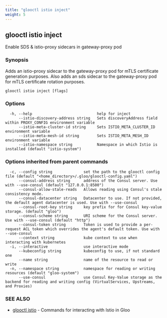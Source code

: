 ```yaml
---
title: "glooctl istio inject"
weight: 5
---
```

## glooctl istio inject

Enable SDS & istio-proxy sidecars in gateway-proxy pod

### Synopsis

Adds an istio-proxy sidecar to the gateway-proxy pod for mTLS certificate generation purposes. Also adds an sds sidecar to the gateway-proxy pod for mTLS certificate rotation purposes.

```
glooctl istio inject [flags]
```

### Options

```
  -h, --help                             help for inject
      --istio-discovery-address string   Sets discoveryAddress field within PROXY_CONFIG environment variable
      --istio-meta-cluster-id string     Sets ISTIO_META_CLUSTER_ID environment variable
      --istio-meta-mesh-id string        Sets ISTIO_META_MESH_ID environment variable
      --istio-namespace string           Namespace in which Istio is installed (default "istio-system")
```

### Options inherited from parent commands

```
  -c, --config string              set the path to the glooctl config file (default "<home_directory>/.gloo/glooctl-config.yaml")
      --consul-address string      address of the Consul server. Use with --use-consul (default "127.0.0.1:8500")
      --consul-allow-stale-reads   Allows reading using Consul's stale consistency mode.
      --consul-datacenter string   Datacenter to use. If not provided, the default agent datacenter is used. Use with --use-consul
      --consul-root-key string     key prefix for for Consul key-value storage. (default "gloo")
      --consul-scheme string       URI scheme for the Consul server. Use with --use-consul (default "http")
      --consul-token string        Token is used to provide a per-request ACL token which overrides the agent's default token. Use with --use-consul
      --context string             kube context to use when interacting with kubernetes
  -i, --interactive                use interactive mode
      --kubeconfig string          kubeconfig to use, if not standard one
      --name string                name of the resource to read or write
  -n, --namespace string           namespace for reading or writing resources (default "gloo-system")
      --use-consul                 use Consul Key-Value storage as the backend for reading and writing config (VirtualServices, Upstreams, and Proxies)
```

### SEE ALSO

* [glooctl istio](../glooctl_istio)	 - Commands for interacting with Istio in Gloo

